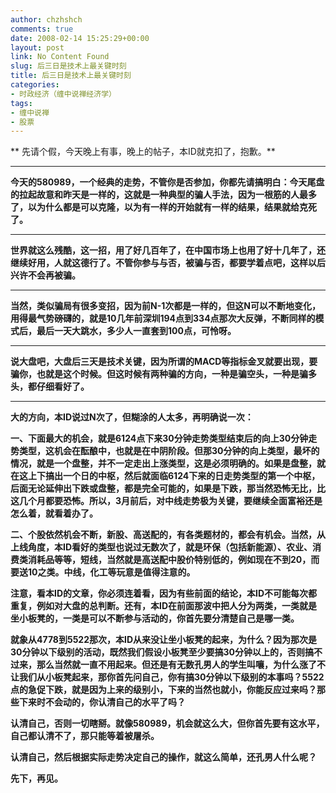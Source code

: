 ```yaml
---
author: chzhshch
comments: true
date: 2008-02-14 15:25:29+00:00
layout: post
link: No Content Found
slug: 后三日是技术上最关键时刻
title: 后三日是技术上最关键时刻
categories:
- 时政经济（缠中说禅经济学）
tags:
- 缠中说禅
- 股票
---
```


			

** 先请个假，今天晚上有事，晚上的帖子，本ID就克扣了，抱歉。**

** **

**今天的580989，一个经典的走势，不管你是否参加，你都先请搞明白：今天尾盘的拉起故意和昨天是一样的，这就是一种典型的骗人手法，因为一根筋的人最多了，以为什么都是可以克隆，以为有一样的开始就有一样的结果，结果就给克死了。**

** **

**世界就这么残酷，这一招，用了好几百年了，在中国市场上也用了好十几年了，还继续好用，人就这德行了。不管你参与与否，被骗与否，都要学着点吧，这样以后兴许不会再被骗。**

** **

**当然，类似骗局有很多变招，因为前N-1次都是一样的，但这N可以不断地变化，用得最气势磅礴的，就是10几年前深圳194点到334点那次大反弹，不断同样的模式后，最后一天大跳水，多少人一直套到100点，可怜呀。**

** **

**说大盘吧，大盘后三天是技术关键，因为所谓的MACD等指标金叉就要出现，要骗你，也就是这个时候。但这时候有两种骗的方向，一种是骗空头，一种是骗多头，都仔细看好了。**

** **

**大的方向，本ID说过N次了，但糊涂的人太多，再明确说一次：**

**一、下面最大的机会，就是6124点下来30分钟走势类型结束后的向上30分钟走势类型，这机会在酝酿中，也就是在中阴阶段。但那30分钟的向上类型，最坏的情况，就是一个盘整，并不一定走出上涨类型，这是必须明确的。如果是盘整，就在这上下搞出一个日的中枢，然后就面临6124下来的日走势类型的第一个中枢，后面无论延伸出下跌或盘整，都是完全可能的，如果是下跌，那当然恐怖无比，比这几个月都要恐怖。所以，3月前后，对中线走势极为关键，要继续全面富裕还是怎么着，就看着办了。**

**二、个股依然机会不断，新股、高送配的，有各类题材的，都会有机会。当然，从上线角度，本ID看好的类型也说过无数次了，就是环保（包括新能源）、农业、消费类消耗品等等，短线，当然就是高送配中股价特别低的，例如现在不到20，而要送10之类。中线，化工等玩意是值得注意的。**

**注意，看本ID的文章，你必须连着看，因为有些前面的结论，本ID不可能每次都重复，例如对大盘的总判断。还有，本ID在前面那波中把人分为两类，一类就是坐小板凳的，一类是可以不断参与活动的，你首先要分清楚自己是哪一类。**

**就象从4778到5522那次，本ID从来没让坐小板凳的起来，为什么？因为那次是30分钟以下级别的活动，既然我们假设小板凳至少要搞30分钟以上的，否则搞不过来，那么当然就一直不用起来。但还是有无数孔男人的学生叫嚷，为什么涨了不让我们从小板凳起来，那你首先问自己，你有搞30分钟以下级别的本事吗？5522点的急促下跌，就是因为上来的级别小，下来的当然也就小，你能反应过来吗？那些下来时不会动的，你认清自己的水平了吗？**

**认清自己，否则一切瞎掰。就像580989，机会就这么大，但你首先要有这水平，自己都认清不了，那只能等着被屠杀。**

**认清自己，然后根据实际走势决定自己的操作，就这么简单，还孔男人什么呢？**

**先下，再见。**
